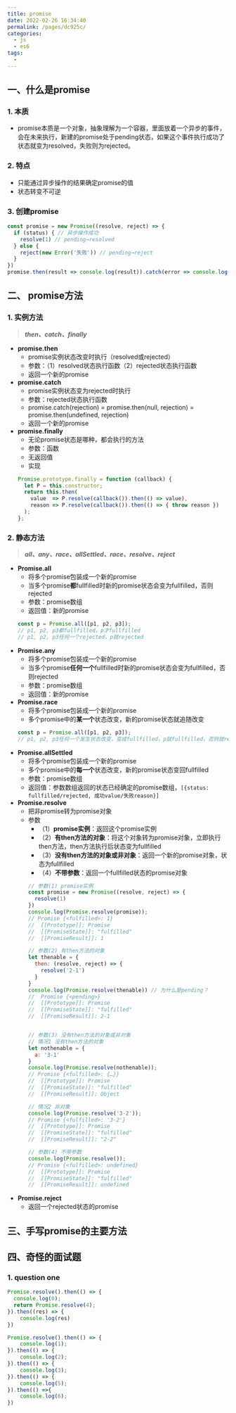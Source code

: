 ```yaml
---
title: promise
date: 2022-02-26 16:34:40
permalink: /pages/dc925c/
categories:
  - js
  - es6
tags:
  - 
---
```


## 一、什么是promise
### 1. 本质
- promise本质是一个对象，抽象理解为一个容器，里面放着一个异步的事件，会在未来执行，新建的promise处于pending状态，如果这个事件执行成功了状态就变为resolved，失败则为rejected。
### 2. 特点
- 只能通过异步操作的结果确定promise的值
- 状态转变不可逆
### 3. 创建promise
```JavaScript
const promise = new Promise((resolve, reject) => {
  if (status) { // 异步操作成功
    resolve(1) // pending→resolved
  } else {
    reject(new Error('失败')) // pending→reject
  }
})
promise.then(result => console.log(result)).catch(error => console.log(error))
```
## 二、 promise方法
### 1. 实例方法
> ***then、catch、finally***
- **promise.then**
  - promise实例状态改变时执行（resolved或rejected）
  - 参数：（1）resolved状态执行函数（2）rejected状态执行函数
  - 返回一个新的promise
- **promise.catch**
  - promise实例状态变为rejected时执行
  - 参数：rejected状态执行函数
  - promise.catch(rejection) = promise.then(null, rejection) = promise.then(undefined, rejection)
  - 返回一个新的promise
- **promise.finally**
  - 无论promise状态是哪种，都会执行的方法
  - 参数：函数
  - 无返回值
  - 实现
  ```JavaScript
  Promise.prototype.finally = function (callback) {
    let P = this.constructor;
    return this.then(
      value  => P.resolve(callback()).then(() => value),
      reason => P.resolve(callback()).then(() => { throw reason })
    );
  };
  ```
### 2. 静态方法
> ***all、any、race、allSettled、race、resolve、reject***
- **Promise.all**
  - 将多个promise包装成一个新的promise
  - 当多个promise**都**fullfilled时新的promise状态会变为fullfilled，否则rejected
  - 参数：promise数组
  - 返回值：新的promise
  ```JavaScript
  const p = Promise.all([p1, p2, p3]);
  // p1, p2, p3都fullfilled，p才fullfilled
  // p1, p2, p3任何一个rejected，p就rejected
  ```
- **Promise.any**
  - 将多个promise包装成一个新的promise
  - 当多个promise**任何一个**fullfilled时新的promise状态会变为fullfilled，否则rejected
  - 参数：promise数组
  - 返回值：新的promise
- **Promise.race**
  - 将多个promise包装成一个新的promise
  - 多个promise中的**某一个**状态改变，新的promise状态就追随改变
  ```JavaScript
  const p = Promise.all([p1, p2, p3]);
  // p1, p2, p3任何一个发生状态改变，变成fullfilled，p就fullfilled，否则就rejected
  ```
- **Promise.allSettled**
  - 将多个promise包装成一个新的promise
  - 多个promise中的**每一个**状态改变，新的promise状态变回fullfilled
  - 参数：promise数组
  - 返回值：参数数组返回的状态已经确定的promise数组，`[{status: fullfilled/rejected, 成功value/失败reason}]`
- **Promise.resolve**
  - 把非promise转为promise对象
  - 参数
    - （1）**promise实例**：返回这个promise实例
    - （2）**有then方法的对象**：将这个对象转为promise对象，立即执行then方法，then方法执行后状态变为fullfilled
    - （3）**没有then方法的对象或非对象**：返回一个新的promise对象，状态为fullfilled
    - （4）**不带参数**：返回一个fullfilled状态的promise对象
    ```JavaScript
    // 参数(1) promise实例
    const promise = new Promise((resolve, reject) => {
      resolve(1)
    })
    console.log(Promise.resolve(promise));
    // Promise {<fulfilled>: 1}
    //  [[Prototype]]: Promise
    //  [[PromiseState]]: "fulfilled"
    //  [[PromiseResult]]: 1

    // 参数(2) 有then方法的对象
    let thenable = {
      then: (resolve, reject) => {
        resolve('2-1')
      }
    }
    console.log(Promise.resolve(thenable)) // 为什么是pending？
    //  Promise {<pending>}
    //  [[Prototype]]: Promise
    //  [[PromiseState]]: "fulfilled"
    //  [[PromiseResult]]: 2-1


    // 参数(3) 没有then方法的对象或非对象
    // 情况1 没有then方法的对象
    let nothenable = {
      a: '3-1'
    }
    console.log(Promise.resolve(nothenable));
    // Promise {<fulfilled>: {…}}
    //  [[Prototype]]: Promise
    //  [[PromiseState]]: "fulfilled"
    //  [[PromiseResult]]: Object

    // 情况2 非对象
    console.log(Promise.resolve('3-2'));
    // Promise {<fulfilled>: '3-2'}
    //  [[Prototype]]: Promise
    //  [[PromiseState]]: "fulfilled"
    //  [[PromiseResult]]: "2-2"

    // 参数(4) 不带参数
    console.log(Promise.resolve());
    // Promise {<fulfilled>: undefined}
    //  [[Prototype]]: Promise
    //  [[PromiseState]]: "fulfilled"
    //  [[PromiseResult]]: undefined
    ```
- **Promise.reject**
  - 返回一个rejected状态的promise
## 三、手写promise的主要方法
<!-- TODO -->
## 四、奇怪的面试题
### 1. question one
```JavaScript
Promise.resolve().then(() => {
  console.log(0);
  return Promise.resolve(4);
}).then((res) => {
    console.log(res)
})

Promise.resolve().then(() => {
    console.log(1);
}).then(() => {
    console.log(2);
}).then(() => {
    console.log(3);
}).then(() => {
    console.log(5);
}).then(() =>{
    console.log(6);
})
```
